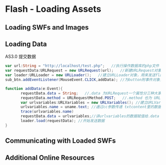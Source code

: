 # Flash - Loading Assets

## Loading SWFs and Images

## Loading Data

AS3.0 提交数据

```actionscript
var url:String = "http://localhost/test.php";   //执行操作数据库的php文件
var requestData:URLRequest = new URLRequest(url);   //新建URLRequest对象，用来获取flash中textArea的数据
var loader:URLLoader = new URLLoader();   //建立URLLoader对象，用来发送flash中textArea的数据
sub_btn.addEventListener(MouseEvent.CLICK,addData); //为button附事件对象，点击按钮执行addData函数

function addData(e:Event){
       requestData.data = String;   //.data 为URLRequest一个属性分三种大家可以查手册查到
       requestData.method = URLRequestMethod.POST;   //.method 也为 URLLoader的一个属性值
       var urlvariables:URLVariables = new URLVariables(); //建立URLVariables对象，
       urlvariables.name = uname.text; //通过cc参数传递 txtcontent里的数据
       trace(urlvariables.name)
       requestData.data = urlvariables;//讲urlvariables的数据赋值给.data
       loader.load(requestData); //开始发送数据
}
```

## Communicating with Loaded SWFs

## Additional Online Resources

